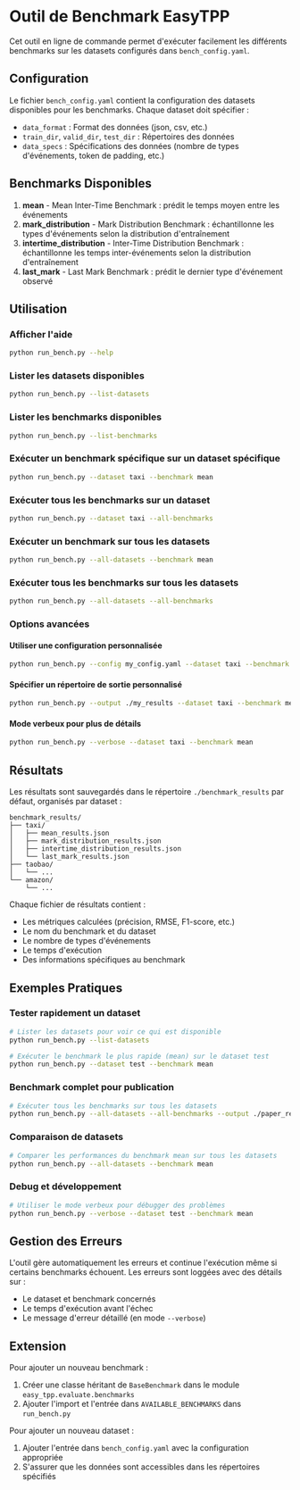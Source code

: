 # Outil de Benchmark EasyTPP

Cet outil en ligne de commande permet d'exécuter facilement les différents benchmarks sur les datasets configurés dans `bench_config.yaml`.

## Configuration

Le fichier `bench_config.yaml` contient la configuration des datasets disponibles pour les benchmarks. Chaque dataset doit spécifier :

- `data_format` : Format des données (json, csv, etc.)
- `train_dir`, `valid_dir`, `test_dir` : Répertoires des données
- `data_specs` : Spécifications des données (nombre de types d'événements, token de padding, etc.)

## Benchmarks Disponibles

1. **mean** - Mean Inter-Time Benchmark : prédit le temps moyen entre les événements
2. **mark_distribution** - Mark Distribution Benchmark : échantillonne les types d'événements selon la distribution d'entraînement  
3. **intertime_distribution** - Inter-Time Distribution Benchmark : échantillonne les temps inter-événements selon la distribution d'entraînement
4. **last_mark** - Last Mark Benchmark : prédit le dernier type d'événement observé

## Utilisation

### Afficher l'aide
```bash
python run_bench.py --help
```

### Lister les datasets disponibles
```bash
python run_bench.py --list-datasets
```

### Lister les benchmarks disponibles
```bash
python run_bench.py --list-benchmarks
```

### Exécuter un benchmark spécifique sur un dataset spécifique
```bash
python run_bench.py --dataset taxi --benchmark mean
```

### Exécuter tous les benchmarks sur un dataset
```bash
python run_bench.py --dataset taxi --all-benchmarks
```

### Exécuter un benchmark sur tous les datasets
```bash
python run_bench.py --all-datasets --benchmark mean
```

### Exécuter tous les benchmarks sur tous les datasets
```bash
python run_bench.py --all-datasets --all-benchmarks
```

### Options avancées

#### Utiliser une configuration personnalisée
```bash
python run_bench.py --config my_config.yaml --dataset taxi --benchmark mean
```

#### Spécifier un répertoire de sortie personnalisé
```bash
python run_bench.py --output ./my_results --dataset taxi --benchmark mean
```

#### Mode verbeux pour plus de détails
```bash
python run_bench.py --verbose --dataset taxi --benchmark mean
```

## Résultats

Les résultats sont sauvegardés dans le répertoire `./benchmark_results` par défaut, organisés par dataset :

```
benchmark_results/
├── taxi/
│   ├── mean_results.json
│   ├── mark_distribution_results.json
│   ├── intertime_distribution_results.json
│   └── last_mark_results.json
├── taobao/
│   └── ...
└── amazon/
    └── ...
```

Chaque fichier de résultats contient :
- Les métriques calculées (précision, RMSE, F1-score, etc.)
- Le nom du benchmark et du dataset
- Le nombre de types d'événements
- Le temps d'exécution
- Des informations spécifiques au benchmark

## Exemples Pratiques

### Tester rapidement un dataset
```bash
# Lister les datasets pour voir ce qui est disponible
python run_bench.py --list-datasets

# Exécuter le benchmark le plus rapide (mean) sur le dataset test
python run_bench.py --dataset test --benchmark mean
```

### Benchmark complet pour publication
```bash
# Exécuter tous les benchmarks sur tous les datasets
python run_bench.py --all-datasets --all-benchmarks --output ./paper_results
```

### Comparaison de datasets
```bash
# Comparer les performances du benchmark mean sur tous les datasets
python run_bench.py --all-datasets --benchmark mean
```

### Debug et développement
```bash
# Utiliser le mode verbeux pour débugger des problèmes
python run_bench.py --verbose --dataset test --benchmark mean
```

## Gestion des Erreurs

L'outil gère automatiquement les erreurs et continue l'exécution même si certains benchmarks échouent. Les erreurs sont loggées avec des détails sur :

- Le dataset et benchmark concernés
- Le temps d'exécution avant l'échec
- Le message d'erreur détaillé (en mode `--verbose`)

## Extension

Pour ajouter un nouveau benchmark :

1. Créer une classe héritant de `BaseBenchmark` dans le module `easy_tpp.evaluate.benchmarks`
2. Ajouter l'import et l'entrée dans `AVAILABLE_BENCHMARKS` dans `run_bench.py`

Pour ajouter un nouveau dataset :

1. Ajouter l'entrée dans `bench_config.yaml` avec la configuration appropriée
2. S'assurer que les données sont accessibles dans les répertoires spécifiés
